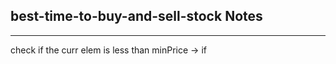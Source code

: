 <h2>best-time-to-buy-and-sell-stock Notes</h2><hr>check if the curr elem is less than minPrice -> if 